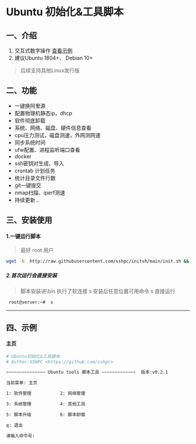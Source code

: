# Ubuntu 初始化&工具脚本

## 一、介绍

1. 交互式数字操作 [查看示例](#2首次运行会直接安装)
2. 建议Ubuntu 1804+、 Debian 10+

> 后续支持其他Linux发行版

## 二、功能

* 一键换阿里源
* 配置物理机静态ip，dhcp
* 软件彻底卸载
* 系统、网络、磁盘、硬件信息查看
* cpu压力测试，磁盘测速，外网测网速
* 同步系统时间
* ufw配置、进程监听端口查看
* docker
* ssh密钥对生成、导入
* crontab 计划任务
* 统计目录文件行数
* git一键提交
* nmap扫描、iperf测速
* 持续更新...

## 三、安装使用

#### 1.一键运行脚本

> 最好 root 用户

```sh
wget -N  http://raw.githubusercontent.com/sshpc/initsh/main/init.sh && chmod +x init.sh && sudo ./init.sh
```

##### 2.首次运行会直接安装

> 脚本安装进\bin 执行了软连接 s
> 安装后任意位置可用命令 s 直接运行

```sh
 root@server:~#  s
```

---

## 四、示例

#### 主页

```sh
# Ubuntu初始化&工具脚本
# Author:SSHPC <https://github.com/sshpc>

>~~~~~~~~~~~~~~ Ubuntu tools 脚本工具 ~~~~~~~~~~~~<  版本:v0.2.1

当前菜单: 主页 

1: 软件管理           2: 网络管理

3: 系统管理           4: 其他工具

5: 脚本升级           6: 脚本卸载

q: 退出  

请输入命令号: 
```

